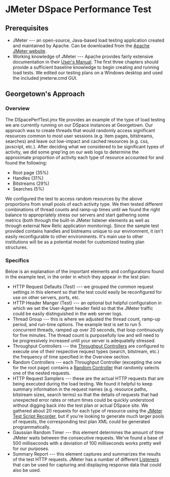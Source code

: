 # JMeter DSpace Performance Test
## Prerequisites
- JMeter --- an open-source, Java-based load testing application created and maintained by Apache. Can be downloaded from the [Apache JMeter website](https://jmeter.apache.org/download_jmeter.cgi).
- Working knowledge of JMeter --- Apache provides fairly extensive documentation in their [User's Manual](https://jmeter.apache.org/usermanual/index.html). The first three chapters should provide a sufficient baseline knowledge to begin creating and running load tests. We edited our testing plans on a Windows desktop and used the included jmeterw.cmd GUI.

## Georgetown's Approach
### Overview
The DSpacePerfTest.jmx file provides an example of the type of load testing we are currently running on our DSpace instances at Georgetown. Our approach was to create threads that would randomly access significant resources common to most user sessions (e.g. item pages, bitstreams, searches) and leave out low-impact and cached resources (e.g. css, javscript, etc.). After deciding what we considered to be significant types of activity, we did some grep'ing on our web logs to determine the approximate proportion of activity each type of resource accounted for and found the following:
- Root page (35%)
- Handles (31%)
- Bitstreams (29%)
- Searches (5%)

We configured the test to access random resources by the above proportions from small pools of each activity type. We then tested different combinations of thread counts and ramp-up times until we found the right balance to appropriately stress our servers and start gathering some metrics (both through the built-in JMeter listener elements as well as through external New Relic application monitoring). Since the sample test provided contains handles and bistreams unique to our environment, it isn't easily reconfigurable to other environments. It's main use to other institutions will be as a potential model for customized testing plan structures.

### Specifics
Below is an explanation of the important elements and configurations found in the example test, in the order in which they appear in the test plan:
- HTTP Request Defaults (Test) --- we grouped the common request settings in this element so that the test could easily be reconfigured for use on other servers, ports, etc.
- HTTP Header Manger (Test) --- an optional but helpful configuration in which we set the User-Agent header field so that the JMeter traffic could be easily distinguished in the web server logs.
- Thread Group --- this is where we adjusted the thread count, ramp-up period, and run-time options. The example test is set to run 5 concurrent threads, ramped up over 20 seconds, that loop continuously for five minutes. The thread count is purposefully low and will need to be progressively increased until your server is adequatelly stressed.
- Throughput Controllers --- the [Throughput Controllers](https://jmeter.apache.org/usermanual/component_reference.html#Throughput_Controller) are configured to execute one of their respective request types (search, bitstream, etc.) the frequency of time specified in the Overview section.
- Random Controllers --- each Throughput Controller (excepting the one for the root page) contains a [Random Controller](https://jmeter.apache.org/usermanual/component_reference.html#Random_Controller) that randomly selects one of the nested requests.
- HTTP Request Samplers --- these are the actual HTTP requests that are being executed during the load testing. We found it helpful to keep summary information in the request names (e.g. resource paths, bitstream sizes, search terms) so that the details of requests that had unexpected error rates or return times could be quickly understood without digging back into the test plan or actual DSpace site. We gathered about 20 requests for each type of resource using the [JMeter Test Script Recorder](https://jmeter.apache.org/usermanual/jmeter_proxy_step_by_step.pdf), but if you're looking to generate much larger pools of requests, the corresponding test plan XML could be generated programmatically.
- Gaussian Random Timer --- this element determines the amount of time JMeter waits between the consecutive requests. We've found a base of 500 milliseconds with a deviation of 100 milliseconds works pretty well for our purposes.
- Summary Report --- this element captures and summarizes the results of the test HTTP requests. JMeter has a number of different [Listeners](https://jmeter.apache.org/usermanual/component_reference.html#listeners) that can be used for capturing and displaying response data that could also be used.
